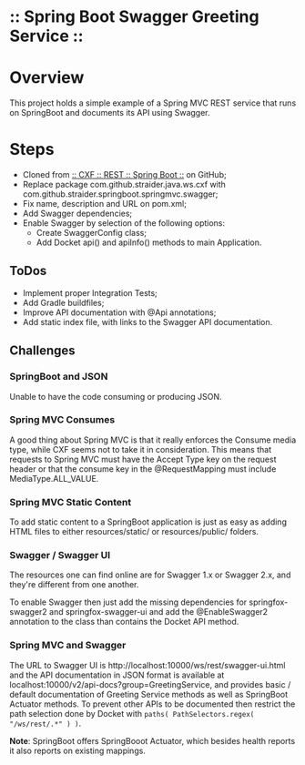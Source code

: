 ﻿:: Spring Boot Swagger Greeting Service ::
==========================================

# Overview

This project holds a simple example of a Spring MVC REST service that runs on SpringBoot and documents its API using Swagger.

# Steps

- Cloned from [:: CXF :: REST :: Spring Boot ::](https://github.com/straider/challenges/tree/master/LearningPath/2017/CXF/REST/SpringBoot) on GitHub;
- Replace package com.github.straider.java.ws.cxf with com.github.straider.springboot.springmvc.swagger;
- Fix name, description and URL on pom.xml;
- Add Swagger dependencies;
- Enable Swagger by selection of the following options:
    - Create SwaggerConfig class;
    - Add Docket api() and apiInfo() methods to main Application.

## ToDos

- Implement proper Integration Tests;
- Add Gradle buildfiles;
- Improve API documentation with @Api annotations;
- Add static index file, with links to the Swagger API documentation.

## Challenges

### SpringBoot and JSON

Unable to have the code consuming or producing JSON.

### Spring MVC Consumes

A good thing about Spring MVC is that it really enforces the Consume media type, while CXF seems not to take it in consideration. This means that requests to Spring MVC must have the Accept Type key on the request header or that the consume key in the @RequestMapping must include MediaType.ALL_VALUE.

### Spring MVC Static Content

To add static content to a SpringBoot application is just as easy as adding HTML files to either resources/static/ or resources/public/ folders.

### Swagger / Swagger UI

The resources one can find online are for Swagger 1.x or Swagger 2.x, and they're different from one another.

To enable Swagger then just add the missing dependencies for springfox-swagger2 and springfox-swagger-ui and add the @EnableSwagger2 annotation to the class than contains the Docket API method.

### Spring MVC and Swagger

The URL to Swagger UI is http://localhost:10000/ws/rest/swagger-ui.html and the API documentation in JSON format is available at localhost:10000/v2/api-docs?group=GreetingService, and provides basic / default documentation of Greeting Service methods as well as SpringBoot Actuator methods. To prevent other APIs to be documented then restrict the path selection done by Docket with ```paths( PathSelectors.regex( "/ws/rest/.*" ) )```.

**Note**: SpringBoot offers SpringBooot Actuator, which besides health reports it also reports on existing mappings.

